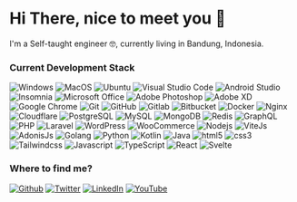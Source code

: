 # Hi There, nice to meet you 👋

I'm a Self-taught engineer 🤓, currently living in Bandung, Indonesia.

### Current Development Stack

<p>
<img alt="Windows" src="https://img.shields.io/badge/-Windows-0078D6?style=flat-square&logo=windows&logoColor=white" />
<img alt="MacOS" src="https://img.shields.io/badge/-MacOS-000000?style=flat-square&logo=apple&logoColor=white" />
<img alt="Ubuntu" src="https://img.shields.io/badge/-Ubuntu-E95420?style=flat-square&logo=ubuntu&logoColor=white" />
<img alt="Visual Studio Code" src="https://img.shields.io/badge/-vscode-007ACC?style=flat-square&logo=visual-studio-code&logoColor=white" />
<img alt="Android Studio" src="https://img.shields.io/badge/-Android_Studio-3DDC84?style=flat-square&logo=android-studio&logoColor=white" />
<img alt="Insomnia" src="https://img.shields.io/badge/-Insomnia-5849BE?style=flat-square&logo=insomnia&logoColor=white" />
<img alt="Microsoft Office" src="https://img.shields.io/badge/-Microsoft_Office-D83B01?style=flat-square&logo=microsoft-office&logoColor=white" />
<img alt="Adobe Photoshop" src="https://img.shields.io/badge/-Adobe_Photoshop-31A8FF?style=flat-square&logo=adobe-photoshop&logoColor=white" />
<img alt="Adobe XD" src="https://img.shields.io/badge/-Adobe_XD-FF61F6?style=flat-square&logo=adobe-xd&logoColor=white" />
<img alt="Google Chrome" src="https://img.shields.io/badge/-Google_Chrome-4285F4?style=flat-square&logo=google-chrome&logoColor=white" />
<img alt="Git" src="https://img.shields.io/badge/-Git-F05032?style=flat-square&logo=git&logoColor=white" />
<img alt="GitHub" src="https://img.shields.io/badge/-Github-181717?style=flat-square&logo=github&logoColor=white" />
<img alt="Gitlab" src="https://img.shields.io/badge/-Gitlab-181717?style=flat-square&logo=gitlab&logoColor=white" />
<img alt="Bitbucket" src="https://img.shields.io/badge/-Bitbucket-0052CC?style=flat-square&logo=bitbucket&logoColor=white" />
<img alt="Docker" src="https://img.shields.io/badge/-Docker-46a2f1?style=flat-square&logo=docker&logoColor=white" />
<img alt="Nginx" src="https://img.shields.io/badge/-Nginx-009639?style=flat-square&logo=nginx&logoColor=white" />
<img alt="Cloudflare" src="https://img.shields.io/badge/-Cloudflare-F38020?style=flat-square&logo=cloudflare&logoColor=white" />
<img alt="PostgreSQL" src="https://img.shields.io/badge/-PostgreSQL-336791?style=flat-square&logo=postgresql&logoColor=white" />
<img alt="MySQL" src="https://img.shields.io/badge/-MySQL-4479A1?style=flat-square&logo=mysql&logoColor=white" />
<img alt="MongoDB" src="https://img.shields.io/badge/-MongoDB-47A248?style=flat-square&logo=mongodb&logoColor=white" />
<img alt="Redis" src="https://img.shields.io/badge/-Redis-DC382D?style=flat-square&logo=redis&logoColor=white" />
<img alt="GraphQL" src="https://img.shields.io/badge/-GraphQL-E10098?style=flat-square&logo=graphql&logoColor=white" />
<img alt="PHP" src="https://img.shields.io/badge/-PHP-777BB4?style=flat-square&logo=php&logoColor=white" />
<img alt="Laravel" src="https://img.shields.io/badge/-Laravel-ff2d20?style=flat-square&logo=laravel&logoColor=white" />
<img alt="WordPress" src="https://img.shields.io/badge/-WordPress-21759B?style=flat-square&logo=wordpress&logoColor=white" />
<img alt="WooCommerce" src="https://img.shields.io/badge/-WooCommerce-96588A?style=flat-square&logo=woo&logoColor=white" />
<img alt="Nodejs" src="https://img.shields.io/badge/-Nodejs-43853d?style=flat-square&logo=Node.js&logoColor=white" />
<img alt="ViteJs" src="https://img.shields.io/badge/-ViteJs-646CFF?style=flat-square&logo=vite&logoColor=white" />
<img alt="AdonisJs" src="https://img.shields.io/badge/-Adonis-7129f9?style=flat-square&logo=adonisjs&logoColor=white" />
<img alt="Golang" src="https://img.shields.io/badge/-Golang-00acd7?style=flat-square&logo=go&logoColor=white" />
<img alt="Python" src="https://img.shields.io/badge/-Python-3776AB?style=flat-square&logo=python&logoColor=white" />
<img alt="Kotlin" src="https://img.shields.io/badge/-Kotlin-0095D5?style=flat-square&logo=kotlin&logoColor=white" />
<img alt="Java" src="https://img.shields.io/badge/-Java-007396?style=flat-square&logo=java&logoColor=white" />
<img alt="html5" src="https://img.shields.io/badge/-HTML5-E34F26?style=flat-square&logo=html5&logoColor=white" />
<img alt="css3" src="https://img.shields.io/badge/-CSS3-2062af?style=flat-square&logo=css3&logoColor=white" />
<img alt="Tailwindcss" src="https://img.shields.io/badge/-Tailwindcss-38B2AC?style=flat-square&logo=tailwind-css&logoColor=white" />
<img alt="Javascript" src="https://img.shields.io/badge/-Javascript-f7df1e?style=flat-square&logo=javascript&logoColor=black" />
<img alt="TypeScript" src="https://img.shields.io/badge/-TypeScript-007ACC?style=flat-square&logo=typescript&logoColor=white" />
<img alt="React" src="https://img.shields.io/badge/-React-45b8d8?style=flat-square&logo=react&logoColor=white" />
<img alt="Svelte" src="https://img.shields.io/badge/-Svelte-ff3e00?style=flat-square&logo=svelte&logoColor=white" />
</p>

### Where to find me?
<p>
<a href="https://github.com/aprakasa" target="_blank"><img alt="Github" src="https://img.shields.io/badge/GitHub-%2312100E.svg?&style=for-the-badge&logo=Github&logoColor=white" /></a>
<a href="https://twitter.com/arya_prakasa" target="_blank"><img alt="Twitter" src="https://img.shields.io/badge/twitter-%231DA1F2.svg?&style=for-the-badge&logo=twitter&logoColor=white" /></a>
<a href="https://www.linkedin.com/in/aryaprakasa/" target="_blank"><img alt="LinkedIn" src="https://img.shields.io/badge/linkedin-%230077B5.svg?&style=for-the-badge&logo=linkedin&logoColor=white" /></a>
<a href="https://www.youtube.com/c/AryaPrakasa" target="_blank"><img alt="YouTube" src="https://img.shields.io/badge/YouTube-FF0000.svg?&style=for-the-badge&logo=youtube&logoColor=white" /></a>
</p>